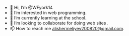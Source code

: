 - 👋 Hi, I’m @WFyork14
- 👀 I’m interested in web programming.
- 🌱 I’m currently learning at the school.
- 💞️ I’m looking to collaborate for doing web sites .
- 📫 How to reach me alishermeliyev200820@gmail.com.

<!---
WFyork14/WFyork14 is a ✨ special ✨ repository because its `README.md` (this file) appears on your GitHub profile.
You can click the Preview link to take a look at your changes.
--->
